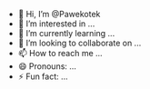 - 👋 Hi, I’m @Pawekotek
- 👀 I’m interested in ...
- 🌱 I’m currently learning ...
- 💞️ I’m looking to collaborate on ...
- 📫 How to reach me ...
- 😄 Pronouns: ...
- ⚡ Fun fact: ...

<!---
Pawekotek/Pawekotek is a ✨ special ✨ repository because its `README.md` (this file) appears on your GitHub profile.
You can click the Preview link to take a look at your changes.
--->
